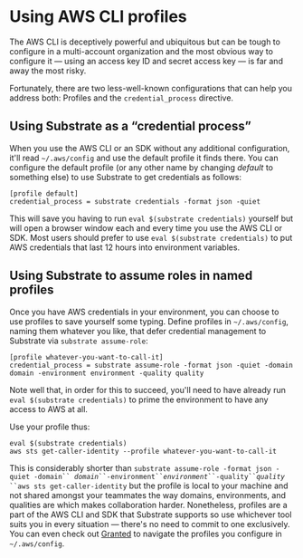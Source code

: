 # Using AWS CLI profiles

The AWS CLI is deceptively powerful and ubiquitous but can be tough to configure in a multi-account organization and the most obvious way to configure it — using an access key ID and secret access key — is far and away the most risky.

Fortunately, there are two less-well-known configurations that can help you address both: Profiles and the `credential_process` directive.

## Using Substrate as a “credential process”

When you use the AWS CLI or an SDK without any additional configuration, it'll read `~/.aws/config` and use the default profile it finds there. You can configure the default profile (or any other name by changing _default_ to something else) to use Substrate to get credentials as follows:

```
[profile default]
credential_process = substrate credentials -format json -quiet
```

This will save you having to run `eval $(substrate credentials)` yourself but will open a browser window each and every time you use the AWS CLI or SDK. Most users should prefer to use `eval $(substrate credentials)` to put AWS credentials that last 12 hours into environment variables.

## Using Substrate to assume roles in named profiles

Once you have AWS credentials in your environment, you can choose to use profiles to save yourself some typing. Define profiles in `~/.aws/config`, naming them whatever you like, that defer credential management to Substrate via `substrate assume-role`:

```
[profile whatever-you-want-to-call-it]
credential_process = substrate assume-role -format json -quiet -domain domain -environment environment -quality quality
```

Note well that, in order for this to succeed, you'll need to have already run `eval $(substrate credentials)` to prime the environment to have any access to AWS at all.

Use your profile thus:

```shell-session
eval $(substrate credentials)
aws sts get-caller-identity --profile whatever-you-want-to-call-it
```

This is considerably shorter than `substrate assume-role -format json -quiet -domain`` `_`domain`_` ``-environment`` `_`environment`_` ``-quality`` `_`quality`_` ``aws sts get-caller-identity` but the profile is local to your machine and not shared amongst your teammates the way domains, environments, and qualities are which makes collaboration harder. Nonetheless, profiles are a part of the AWS CLI and SDK that Substrate supports so use whichever tool suits you in every situation — there's no need to commit to one exclusively. You can even check out [Granted](https://granted.dev/) to navigate the profiles you configure in `~/.aws/config`.
